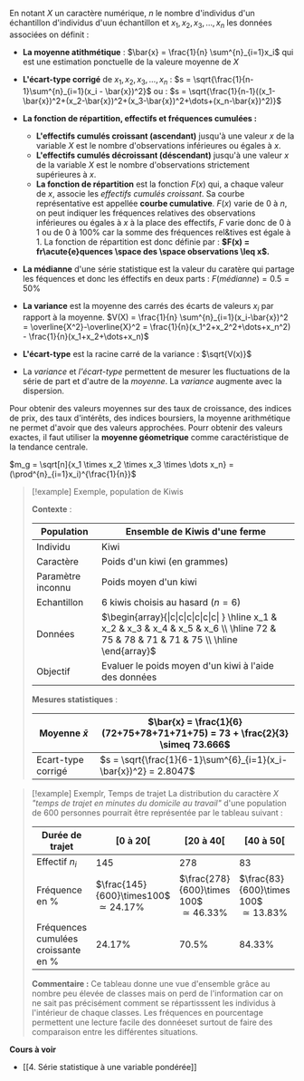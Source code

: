 En notant $X$ un caractère numérique, $n$ le nombre d'individus d'un échantillon d'individus d'uun échantillon et $x_1, x_2, x_3, \dots , x_n$ les données associées on définit :

- __La moyenne atithmétique__ : $\bar{x} = \frac{1}{n} \sum^{n}_{i=1}x_i$ qui est une estimation ponctuelle de la valeure moyenne de $X$  

- __L'écart-type corrigé__ de $x_1, x_2, x_3, \dots , x_n$ : $s = \sqrt{\frac{1}{n-1}\sum^{n}_{i=1}(x_i - \bar{x})^2}$ ou : $s = \sqrt{\frac{1}{n-1}((x_1-\bar{x})^2+(x_2-\bar{x})^2+(x_3-\bar{x})^2+\dots+(x_n-\bar{x})^2)}$ 

- __La fonction de répartition, effectifs et fréquences cumulées :__
	- __L'effectifs cumulés croissant (ascendant)__ jusqu'à une valeur $x$ de la variable $X$ est le nombre d'observations inférieures ou égales à $x$.
	- __L'effectifs cumulés décroissant (déscendant)__ jusqu'à une valeur $x$ de la variable $X$ est le nombre d'observations strictement supérieures à $x$.
	- __La fonction de répartition__ est la fonction $F(x)$ qui, a chaque valeur de $x$, associe les _effectifs cumulés croissant_. Sa courbe représentative est appellée __courbe cumulative__. $F(x)$ varie de $0$ à $n$, on peut indiquer les fréquences relatives des observations inférieures ou égales à $x$ à la place des effectifs, $F$ varie donc de $0$ à $1$ ou de $0$ à $100\%$ car la somme des fréquences rel&tives est égale à 1. La fonction de répartition est donc définie par : __$F(x) = fr\acute{e}quences \space des \space observations \leq x$.__ 

- __La médianne__ d'une série statistique est la valeur du caratère qui partage les féquences et donc les éffectifs en deux parts : $F(m\acute{e}dianne) = 0.5 = 50\%$ 

- __La variance__ est la moyenne des carrés des écarts de valeurs $x_i$ par rapport à la moyenne. $V(X) = \frac{1}{n} \sum^{n}_{i=1}(x_i-\bar{x})^2 = \overline{X^2}-\overline{X}^2 = \frac{1}{n}(x_1^2+x_2^2+\dots+x_n^2) - \frac{1}{n}(x_1+x_2+\dots+x_n)$ 

- __L'écart-type__ est la racine carré de la variance : $\sqrt{V(x)}$ 

- La _variance_ et _l'écart-type_ permettent de mesurer les fluctuations de la série de part et d'autre de la _moyenne_. La _variance_ augmente avec la dispersion.

Pour obtenir des valeurs moyennes sur des taux de croissance, des indices de prix, des taux d'intérêts, des indices boursiers, la moyenne arithmétique ne permet d'avoir que des valeurs approchées. Pourr obtenir des valeurs exactes, il faut utiliser la __moyenne géometrique__ comme caractéristique de la tendance centrale.

$m_g = \sqrt[n]{x_1 \times x_2 \times x_3 \times \dots x_n} = (\prod^{n}_{i=1}x_i)^{\frac{1}{n}}$ 

>[!example] Exemple, population de Kiwis
>
>__Contexte__ :
>
>| Population | Ensemble de Kiwis d'une ferme |
>| ------------ | ---------------------------------- |
>| Individu      | Kiwi                                            |
>| Caractère    | Poids d'un kiwi (en grammes)   |
>| Paramètre inconnu | Poids moyen d'un kiwi  |
>| Echantillon | 6 kiwis choisis au hasard ($n = 6$) |
>| Données     | $\begin{array}{\|c\|c\|c\|c\|c\|c\| } \hline x_1 & x_2 & x_3 & x_4 & x_5 & x_6 \\ \hline 72 & 75 & 78 & 71 & 71 & 75 \\ \hline \end{array}$ |
>| Objectif          | Evaluer le poids moyen d'un kiwi à l'aide des données  | 
>
>__Mesures statistiques__ :
>
>| Moyenne $\bar{x}$  | $\bar{x} = \frac{1}{6}(72+75+78+71+71+75) = 73 + \frac{2}{3} \simeq 73.666$ |
>| ------------------ | ----------------------------------------------------------------- |
>| Ecart-type corrigé | $s = \sqrt{\frac{1}{6-1}\sum^{6}_{i=1}(x_i-\bar{x})^2} = 2.8047$                                                                 |

>[!example] Exemplr, Temps de trajet
>La distribution du caractère $X$ _"temps de trajet en minutes du domicile au travail"_ d'une population de 600 personnes pourrait être représentée par le tableau suivant :
>
>| Durée de trajet                        | $[0 \text{ à } 20[$                             | $[20 \text{ à } 40[$                             | $[40 \text{ à } 50[$                            | $[50 \text{ à } 60[$                   | $[60 \text{ à } 70[$                           | Total   |
>| -------------------------------------- | ----------------------------------------------- | ------------------------------------------------ | ----------------------------------------------- | -------------------------------------- | ---------------------------------------------- | ------- |
>| Effectif $n_i$                         | $145$                                           | $278$                                            | $83$                                            | $54$                                   | $40$                                           | $600$   |
>| Fréquence en $\%$                      | $\frac{145}{600}\times100$ <br>$\simeq 24.17\%$ | $\frac{278}{600}\times 100$ <br>$\simeq 46.33\%$ | $\frac{83}{600}\times 100$ <br>$\simeq 13.83\%$ | $\frac{54}{600}\times 100$ <br>$= 9\%$ | $\frac{40}{600}\times 100$ <br>$\simeq 6.67\%$ | $100\%$ |
>| Fréquences cumulées croissante en $\%$ | $24.17\%$                                       | $70.5\%$                                         | $84.33\%$                                       | $93.33\%$                              | $100\%$                                               |         |
>__Commentaire :__
>Ce tableau donne une vue d'ensemble grâce au nombre peu élevée de classes mais on perd de l'information car on ne sait pas précisément comment se répartisssent les individus à l'intérieur de chaque classes. Les fréquences en pourcentage permettent une lecture facile des donnéeset surtout de faire des comparaison entre les différentes situations. 

**Cours à voir**
- [[4. Série statistique à une variable pondérée]]













